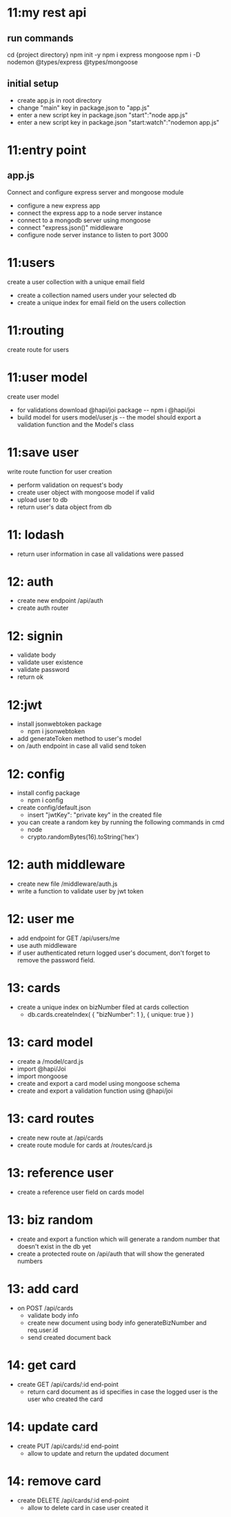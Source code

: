 # 11:my rest api

## run commands

cd {project directory}
npm init -y
npm i express mongoose
npm i -D nodemon @types/express @types/mongoose

## initial setup

- create app.js in root directory
- change "main" key in package.json to "app.js"
- enter a new script key in package.json "start":"node app.js"
- enter a new script key in package.json "start:watch":"nodemon app.js"

# 11:entry point

## app.js

Connect and configure express server and mongoose module

- configure a new express app
- connect the express app to a node server instance
- connect to a mongodb server using mongoose
- connect "express.json()" middleware
- configure node server instance to listen to port 3000

# 11:users

create a user collection with a unique email field

- create a collection named users under your selected db
- create a unique index for email field on the users collection

# 11:routing

create route for users

# 11:user model

create user model

- for validations download @hapi/joi package
  -- npm i @hapi/joi
- build model for users model/user.js
  -- the model should export a validation function and the Model's class

# 11:save user

write route function for user creation

- perform validation on request's body
- create user object with mongoose model if valid
- upload user to db
- return user's data object from db

# 11: lodash

- return user information in case all validations were passed

# 12: auth

- create new endpoint /api/auth
- create auth router

# 12: signin

- validate body
- validate user existence
- validate password
- return ok

# 12:jwt

- install jsonwebtoken package
  - npm i jsonwebtoken
- add generateToken method to user's model
- on /auth endpoint in case all valid send token

# 12: config

- install config package
  - npm i config
- create config/default.json
  - insert "jwtKey": "private key" in the created file
- you can create a random key by running the following commands in cmd
  - node
  - crypto.randomBytes(16).toString('hex')

# 12: auth middleware

- create new file /middleware/auth.js
- write a function to validate user by jwt token

# 12: user me

- add endpoint for GET /api/users/me
- use auth middleware
- if user authenticated return logged user's document, don't forget to remove the password field.

# 13: cards

- create a unique index on bizNumber filed at cards collection
  - db.cards.createIndex( { "bizNumber": 1 }, { unique: true } )

# 13: card model

- create a /model/card.js
- import @hapi/Joi
- import mongoose
- create and export a card model using mongoose schema
- create and export a validation function using @hapi/joi

# 13: card routes

- create new route at /api/cards
- create route module for cards at /routes/card.js

# 13: reference user

- create a reference user field on cards model

# 13: biz random

- create and export a function which will generate a random number that doesn't exist in the db yet
- create a protected route on /api/auth that will show the generated numbers

# 13: add card

- on POST /api/cards
  - validate body info
  - create new document using body info generateBizNumber and req.user.id
  - send created document back

# 14: get card

- create GET /api/cards/:id end-point
  - return card document as id specifies in case the logged user is the user who created the card

# 14: update card

- create PUT /api/cards/:id end-point
  - allow to update and return the updated document

# 14: remove card

- create DELETE /api/cards/:id end-point
  - allow to delete card in case user created it